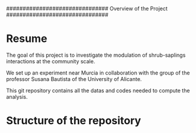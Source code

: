 ###############################
Overview of the Project
###############################

# Resume

The goal of this project is to investigate the modulation of shrub-saplings
interactions at the community scale.

We set up an experiment near Murcia in collaboration with the group of the
professor Susana Bautista of the University of Alicante.

This git repository contains all the datas and codes needed to compute the
analysis.

# Structure of the repository


